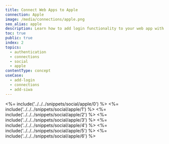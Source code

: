 ```yaml
---
title: Connect Web Apps to Apple
connection: Apple
image: /media/connections/apple.png
seo_alias: apple
description: Learn how to add login functionality to your web app with Apple. You will need to generate keys, copy these into your Auth0 settings, and enable the connection. 
toc: true
public: true
index: 2
topics:
  - authentication
  - connections
  - social
  - apple
contentType: concept
useCase:
  - add-login
  - connections
  - add-siwa
---
```

<%= include('../../../snippets/social/apple/0') %> 
<%= include('../../../snippets/social/apple/1') %> 
<%= include('../../../snippets/social/apple/2') %> 
<%= include('../../../snippets/social/apple/3') %> 
<%= include('../../../snippets/social/apple/4') %> 
<%= include('../../../snippets/social/apple/5') %> 
<%= include('../../../snippets/social/apple/6') %>
